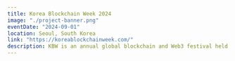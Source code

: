 ```yaml
---
title: Korea Blockchain Week 2024
image: "./project-banner.png"
eventDate: "2024-09-01"
location: Seoul, South Korea
link: "https://koreablockchainweek.com/"
description: KBW is an annual global blockchain and Web3 festival held in Seoul, South Korea, since 2018.
---
```

